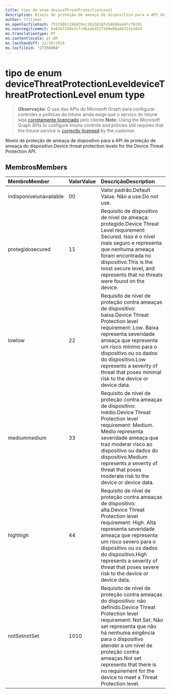 ```yaml
---
title: tipo de enum deviceThreatProtectionLevel
description: Níveis de proteção de ameaça de dispositivo para a API de proteção de ameaça do dispositivo.
author: tfitzmac
ms.openlocfilehash: 755fd861196839ec261dd18f458b88aa97cf0191
ms.sourcegitcommit: 6a82bf240a3cfc0baabd227349e08a08311e3d44
ms.translationtype: MT
ms.contentlocale: pt-BR
ms.lasthandoff: 12/18/2018
ms.locfileid: "27356004"
---
```

# <a name="devicethreatprotectionlevel-enum-type"></a><span data-ttu-id="d69d4-103">tipo de enum deviceThreatProtectionLevel</span><span class="sxs-lookup"><span data-stu-id="d69d4-103">deviceThreatProtectionLevel enum type</span></span>

> <span data-ttu-id="d69d4-104">**Observação:** O uso das APIs do Microsoft Graph para configurar controles e políticas do Intune ainda exige que o serviço do Intune seja [corretamente licenciado](https://go.microsoft.com/fwlink/?linkid=839381) pelo cliente.</span><span class="sxs-lookup"><span data-stu-id="d69d4-104">**Note:** Using the Microsoft Graph APIs to configure Intune controls and policies still requires that the Intune service is [correctly licensed](https://go.microsoft.com/fwlink/?linkid=839381) by the customer.</span></span>

<span data-ttu-id="d69d4-105">Níveis de proteção de ameaça de dispositivo para a API de proteção de ameaça do dispositivo.</span><span class="sxs-lookup"><span data-stu-id="d69d4-105">Device threat protection levels for the Device Threat Protection API.</span></span>
## <a name="members"></a><span data-ttu-id="d69d4-106">Membros</span><span class="sxs-lookup"><span data-stu-id="d69d4-106">Members</span></span>
|<span data-ttu-id="d69d4-107">Membro</span><span class="sxs-lookup"><span data-stu-id="d69d4-107">Member</span></span>|<span data-ttu-id="d69d4-108">Valor</span><span class="sxs-lookup"><span data-stu-id="d69d4-108">Value</span></span>|<span data-ttu-id="d69d4-109">Descrição</span><span class="sxs-lookup"><span data-stu-id="d69d4-109">Description</span></span>|
|:---|:---|:---|
|<span data-ttu-id="d69d4-110">indisponível</span><span class="sxs-lookup"><span data-stu-id="d69d4-110">unavailable</span></span>|<span data-ttu-id="d69d4-111">0</span><span class="sxs-lookup"><span data-stu-id="d69d4-111">0</span></span>|<span data-ttu-id="d69d4-112">Valor padrão.</span><span class="sxs-lookup"><span data-stu-id="d69d4-112">Default Value.</span></span> <span data-ttu-id="d69d4-113">Não a use.</span><span class="sxs-lookup"><span data-stu-id="d69d4-113">Do not use.</span></span>|
|<span data-ttu-id="d69d4-114">protegido</span><span class="sxs-lookup"><span data-stu-id="d69d4-114">secured</span></span>|<span data-ttu-id="d69d4-115">1</span><span class="sxs-lookup"><span data-stu-id="d69d4-115">1</span></span>|<span data-ttu-id="d69d4-116">Requisito de dispositivo de nível de ameaça: protegido.</span><span class="sxs-lookup"><span data-stu-id="d69d4-116">Device Threat Level requirement: Secured.</span></span> <span data-ttu-id="d69d4-117">Isso é o nível mais seguro e representa que nenhuma ameaça foram encontrada no dispositivo.</span><span class="sxs-lookup"><span data-stu-id="d69d4-117">This is the most secure level, and represents that no threats were found on the device.</span></span>|
|<span data-ttu-id="d69d4-118">low</span><span class="sxs-lookup"><span data-stu-id="d69d4-118">low</span></span>|<span data-ttu-id="d69d4-119">2</span><span class="sxs-lookup"><span data-stu-id="d69d4-119">2</span></span>|<span data-ttu-id="d69d4-120">Requisito de nível de proteção contra ameaças de dispositivo: baixa.</span><span class="sxs-lookup"><span data-stu-id="d69d4-120">Device Threat Protection level requirement: Low.</span></span> <span data-ttu-id="d69d4-121">Baixa representa severidade ameaça que representa um risco mínimo para o dispositivo ou os dados do dispositivo.</span><span class="sxs-lookup"><span data-stu-id="d69d4-121">Low represents a severity of threat that poses minimal risk to the device or device data.</span></span>|
|<span data-ttu-id="d69d4-122">medium</span><span class="sxs-lookup"><span data-stu-id="d69d4-122">medium</span></span>|<span data-ttu-id="d69d4-123">3</span><span class="sxs-lookup"><span data-stu-id="d69d4-123">3</span></span>|<span data-ttu-id="d69d4-124">Requisito de nível de proteção contra ameaças de dispositivo: médio.</span><span class="sxs-lookup"><span data-stu-id="d69d4-124">Device Threat Protection level requirement: Medium.</span></span> <span data-ttu-id="d69d4-125">Médio representa severidade ameaça que traz moderar risco ao dispositivo ou dados do dispositivo.</span><span class="sxs-lookup"><span data-stu-id="d69d4-125">Medium represents a severity of threat that poses moderate risk to the device or device data.</span></span>|
|<span data-ttu-id="d69d4-126">high</span><span class="sxs-lookup"><span data-stu-id="d69d4-126">high</span></span>|<span data-ttu-id="d69d4-127">4</span><span class="sxs-lookup"><span data-stu-id="d69d4-127">4</span></span>|<span data-ttu-id="d69d4-128">Requisito de nível de proteção contra ameaças de dispositivo: alta.</span><span class="sxs-lookup"><span data-stu-id="d69d4-128">Device Threat Protection level requirement: High.</span></span> <span data-ttu-id="d69d4-129">Alta representa severidade ameaça que representa um risco severo para o dispositivo ou os dados do dispositivo.</span><span class="sxs-lookup"><span data-stu-id="d69d4-129">High represents a severity of threat that poses severe risk to the device or device data.</span></span>|
|<span data-ttu-id="d69d4-130">notSet</span><span class="sxs-lookup"><span data-stu-id="d69d4-130">notSet</span></span>|<span data-ttu-id="d69d4-131">10</span><span class="sxs-lookup"><span data-stu-id="d69d4-131">10</span></span>|<span data-ttu-id="d69d4-132">Requisito de nível de proteção contra ameaças do dispositivo: não definido.</span><span class="sxs-lookup"><span data-stu-id="d69d4-132">Device Threat Protection level requirement: Not Set.</span></span> <span data-ttu-id="d69d4-133">Não set representa que não há nenhuma exigência para o dispositivo atender a um nível de proteção contra ameaças.</span><span class="sxs-lookup"><span data-stu-id="d69d4-133">Not set represents that there is no requirement for the device to meet a Threat Protection level.</span></span>|



